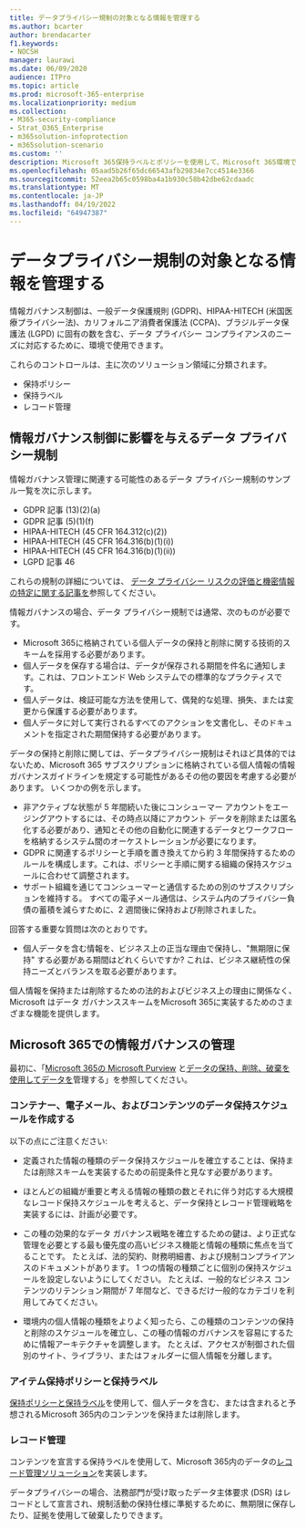 ```yaml
---
title: データプライバシー規制の対象となる情報を管理する
ms.author: bcarter
author: brendacarter
f1.keywords:
- NOCSH
manager: laurawi
ms.date: 06/09/2020
audience: ITPro
ms.topic: article
ms.prod: microsoft-365-enterprise
ms.localizationpriority: medium
ms.collection:
- M365-security-compliance
- Strat_O365_Enterprise
- m365solution-infoprotection
- m365solution-scenario
ms.custom: ''
description: Microsoft 365保持ラベルとポリシーを使用して、Microsoft 365環境で個人データを管理します。
ms.openlocfilehash: 05aad5b26f65dc66543afb29834e7cc4514e3366
ms.sourcegitcommit: 52eea2b65c0598ba4a1b930c58b42dbe62cdaadc
ms.translationtype: MT
ms.contentlocale: ja-JP
ms.lasthandoff: 04/19/2022
ms.locfileid: "64947387"
---
```

# <a name="govern-information-subject-to-data-privacy-regulation"></a>データプライバシー規制の対象となる情報を管理する

情報ガバナンス制御は、一般データ保護規則 (GDPR)、HIPAA-HITECH (米国医療プライバシー法)、カリフォルニア消費者保護法 (CCPA)、ブラジルデータ保護法 (LGPD) に固有の数を含む、データ プライバシー コンプライアンスのニーズに対応するために、環境で使用できます。 

これらのコントロールは、主に次のソリューション領域に分類されます。

- 保持ポリシー
- 保持ラベル
- レコード管理

## <a name="data-privacy-regulations-impacting-information-governance-controls"></a>情報ガバナンス制御に影響を与えるデータ プライバシー規制

情報ガバナンス管理に関連する可能性のあるデータ プライバシー規制のサンプル一覧を次に示します。

- GDPR 記事 (13)(2)(a)
- GDPR 記事 (5)(1)(f)
- HIPAA-HITECH (45 CFR 164.312(c)(2))
- HIPAA-HITECH (45 CFR 164.316(b)(1)(i))
- HIPAA-HITECH (45 CFR 164.316(b)(1)(ii))
- LGPD 記事 46

これらの規制の詳細については、 [データ プライバシー リスクの評価と機密情報の特定に関する記事を](information-protection-deploy-assess.md)参照してください。

情報ガバナンスの場合、データ プライバシー規制では通常、次のものが必要です。

- Microsoft 365に格納されている個人データの保持と削除に関する技術的スキームを採用する必要があります。
- 個人データを保存する場合は、データが保存される期間を件名に通知します。これは、フロントエンド Web システムでの標準的なプラクティスです。
- 個人データは、検証可能な方法を使用して、偶発的な処理、損失、または変更から保護する必要があります。
- 個人データに対して実行されるすべてのアクションを文書化し、そのドキュメントを指定された期間保持する必要があります。

データの保持と削除に関しては、データプライバシー規制はそれほど具体的ではないため、Microsoft 365 サブスクリプションに格納されている個人情報の情報ガバナンスガイドラインを規定する可能性があるその他の要因を考慮する必要があります。 いくつかの例を示します。

- 非アクティブな状態が 5 年間続いた後にコンシューマー アカウントをエージングアウトするには、その時点以降にアカウント データを削除または匿名化する必要があり、通知とその他の自動化に関連するデータとワークフローを格納するシステム間のオーケストレーションが必要になります。
- GDPR に関連するポリシーと手順を置き換えてから約 3 年間保持するためのルールを構成します。これは、ポリシーと手順に関する組織の保持スケジュールに合わせて調整されます。
- サポート組織を通じてコンシューマーと通信するための別のサブスクリプションを維持する。 すべての電子メール通信は、システム内のプライバシー負債の蓄積を減らすために、2 週間後に保持および削除されました。

回答する重要な質問は次のとおりです。 

- 個人データを含む情報を、ビジネス上の正当な理由で保持し、"無期限に保持" する必要がある期間はどれくらいですか? これは、ビジネス継続性の保持ニーズとバランスを取る必要があります。

個人情報を保持または削除するための法的およびビジネス上の理由に関係なく、Microsoft はデータ ガバナンススキームをMicrosoft 365に実装するためのさまざまな機能を提供します。

## <a name="managing-information-governance-in-microsoft-365"></a>Microsoft 365での情報ガバナンスの管理

最初に、「[Microsoft 365の Microsoft Purview](../compliance/manage-data-governance.md) と[データの保持、削除、破棄を使用してデータを](/office365/Enterprise/office-365-data-retention-deletion-and-destruction-overview)管理する」を参照してください。

### <a name="develop-data-retention-schedules-for-containers-email-and-content"></a>コンテナー、電子メール、およびコンテンツのデータ保持スケジュールを作成する

以下の点にご注意ください:

- 定義された情報の種類のデータ保持スケジュールを確立することは、保持または削除スキームを実装するための前提条件と見なす必要があります。

- ほとんどの組織が重要と考える情報の種類の数とそれに伴う対応する大規模なレコード保持スケジュールを考えると、データ保持とレコード管理戦略を実装するには、計画が必要です。 

- この種の効果的なデータ ガバナンス戦略を確立するための鍵は、より正式な管理を必要とする最も優先度の高いビジネス機能と情報の種類に焦点を当てることです。 たとえば、法的契約、財務明細書、および規制コンプライアンスのドキュメントがあります。 1 つの情報の種類ごとに個別の保持スケジュールを設定しないようにしてください。 たとえば、一般的なビジネス コンテンツのリテンション期間が 7 年間など、できるだけ一般的なカテゴリを利用してみてください。

- 環境内の個人情報の種類をよりよく知ったら、この種類のコンテンツの保持と削除のスケジュールを確立し、この種の情報のガバナンスを容易にするために情報アーキテクチャを調整します。 たとえば、アクセスが制御された個別のサイト、ライブラリ、またはフォルダーに個人情報を分離します。

### <a name="retention-policies-and-retention-labels"></a>アイテム保持ポリシーと保持ラベル

[保持ポリシーと保持ラベル](../compliance/retention.md)を使用して、個人データを含む、または含まれると予想されるMicrosoft 365内のコンテンツを保持または削除します。

### <a name="records-management"></a>レコード管理

コンテンツを宣言する保持ラベルを使用して、Microsoft 365内のデータの[レコード管理ソリューション](../compliance/records-management.md)を実装します。

データプライバシーの場合、法務部門が受け取ったデータ主体要求 (DSR) はレコードとして宣言され、規制活動の保持仕様に準拠するために、無期限に保存したり、証拠を使用して破棄したりできます。